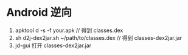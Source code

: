 # Android 逆向

1. apktool d -s -f your.apk // 得到 classes.dex
2. sh d2j-dex2jar.sh ~/path/to/classes.dex // 得到 classes-dex2jar.jar
3. jd-gui 打开 classes-dex2jar.jar